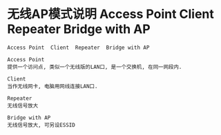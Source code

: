 # 无线AP模式说明 Access Point Client Repeater Bridge with AP


```text
Access Point  Client  Repeater  Bridge with AP

Access Point
提供一个访问点, 类似一个无线版的LAN口, 是一个交换机, 在同一网段内.

Client
当作无线网卡, 电脑用网线连接LAN口.

Repeater
无线信号放大

Bridge with AP
无线信号放大, 可另设ESSID
```